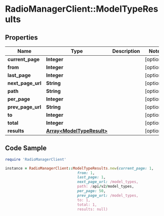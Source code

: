 # RadioManagerClient::ModelTypeResults

## Properties

Name | Type | Description | Notes
------------ | ------------- | ------------- | -------------
**current_page** | **Integer** |  | [optional] 
**from** | **Integer** |  | [optional] 
**last_page** | **Integer** |  | [optional] 
**next_page_url** | **String** |  | [optional] 
**path** | **String** |  | [optional] 
**per_page** | **Integer** |  | [optional] 
**prev_page_url** | **String** |  | [optional] 
**to** | **Integer** |  | [optional] 
**total** | **Integer** |  | [optional] 
**results** | [**Array&lt;ModelTypeResult&gt;**](ModelTypeResult.md) |  | [optional] 

## Code Sample

```ruby
require 'RadioManagerClient'

instance = RadioManagerClient::ModelTypeResults.new(current_page: 1,
                                 from: 1,
                                 last_page: 1,
                                 next_page_url: /model_types,
                                 path: /api/v2/model_types,
                                 per_page: 50,
                                 prev_page_url: /model_types,
                                 to: 1,
                                 total: 1,
                                 results: null)
```


